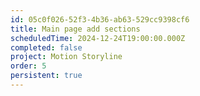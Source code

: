 ```yaml
---
id: 05c0f026-52f3-4b36-ab63-529cc9398cf6
title: Main page add sections
scheduledTime: 2024-12-24T19:00:00.000Z
completed: false
project: Motion Storyline
order: 5
persistent: true
---
```


